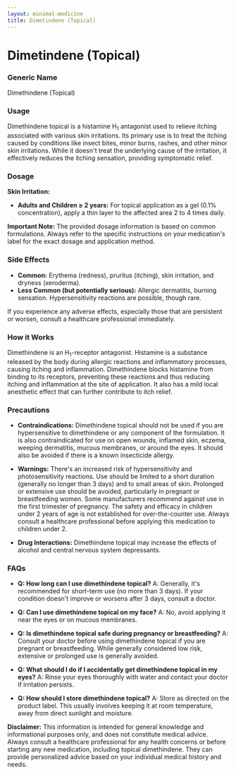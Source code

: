 ```yaml
---
layout: minimal-medicine
title: Dimetindene (Topical)
---
```


# Dimetindene (Topical)
### Generic Name
Dimethindene (Topical)

### Usage
Dimethindene topical is a histamine H<sub>1</sub> antagonist used to relieve itching associated with various skin irritations.  Its primary use is to treat the itching caused by conditions like insect bites, minor burns, rashes, and other minor skin irritations.  While it doesn't treat the underlying cause of the irritation, it effectively reduces the itching sensation, providing symptomatic relief.


### Dosage
**Skin Irritation:**

* **Adults and Children ≥ 2 years:**  For topical application as a gel (0.1% concentration), apply a thin layer to the affected area 2 to 4 times daily.  

**Important Note:** The provided dosage information is based on common formulations.  Always refer to the specific instructions on your medication's label for the exact dosage and application method.

### Side Effects

* **Common:** Erythema (redness), pruritus (itching), skin irritation, and dryness (xeroderma).
* **Less Common (but potentially serious):** Allergic dermatitis, burning sensation. Hypersensitivity reactions are possible, though rare.

If you experience any adverse effects, especially those that are persistent or worsen, consult a healthcare professional immediately.


### How it Works
Dimethindene is an H<sub>1</sub>-receptor antagonist.  Histamine is a substance released by the body during allergic reactions and inflammatory processes, causing itching and inflammation.  Dimethindene blocks histamine from binding to its receptors, preventing these reactions and thus reducing itching and inflammation at the site of application.  It also has a mild local anesthetic effect that can further contribute to itch relief.

### Precautions

* **Contraindications:**  Dimethindene topical should not be used if you are hypersensitive to dimethindene or any component of the formulation.  It is also contraindicated for use on open wounds, inflamed skin, eczema, weeping dermatitis, mucous membranes, or around the eyes. It should also be avoided if there is a known insecticide allergy.

* **Warnings:**  There's an increased risk of hypersensitivity and photosensitivity reactions.  Use should be limited to a short duration (generally no longer than 3 days) and to small areas of skin.  Prolonged or extensive use should be avoided, particularly in pregnant or breastfeeding women.  Some manufacturers recommend against use in the first trimester of pregnancy.  The safety and efficacy in children under 2 years of age is not established for over-the-counter use.  Always consult a healthcare professional before applying this medication to children under 2.

* **Drug Interactions:** Dimethindene topical may increase the effects of alcohol and central nervous system depressants.


### FAQs

* **Q: How long can I use dimethindene topical?**  A:  Generally, it's recommended for short-term use (no more than 3 days).  If your condition doesn't improve or worsens after 3 days, consult a doctor.

* **Q: Can I use dimethindene topical on my face?** A:  No, avoid applying it near the eyes or on mucous membranes.

* **Q: Is dimethindene topical safe during pregnancy or breastfeeding?** A:  Consult your doctor before using dimethindene topical if you are pregnant or breastfeeding. While generally considered low risk,  extensive or prolonged use is generally avoided.

* **Q: What should I do if I accidentally get dimethindene topical in my eyes?** A:  Rinse your eyes thoroughly with water and contact your doctor if irritation persists.

* **Q: How should I store dimethindene topical?** A: Store as directed on the product label. This usually involves keeping it at room temperature, away from direct sunlight and moisture.


**Disclaimer:** This information is intended for general knowledge and informational purposes only, and does not constitute medical advice.  Always consult a healthcare professional for any health concerns or before starting any new medication, including topical dimethindene.  They can provide personalized advice based on your individual medical history and needs.
